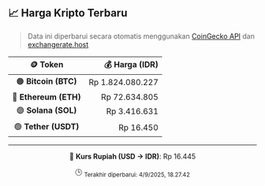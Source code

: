 

<!-- HARGA_KRIPTO -->
## 📈 Harga Kripto Terbaru

> Data ini diperbarui secara otomatis menggunakan [CoinGecko API](https://www.coingecko.com/) dan [exchangerate.host](https://exchangerate.host/)

<div align="center">

| 🪙 Token | 💰 Harga (IDR) |
|:------:|---------------:|
| 🟠 **Bitcoin (BTC)**   | Rp 1.824.080.227 |
| 🔵 **Ethereum (ETH)**  | Rp 72.634.805 |
| 🟣 **Solana (SOL)**    | Rp 3.416.631 |
| 🟢 **Tether (USDT)**   | Rp 16.450 |

---

💱 **Kurs Rupiah (USD → IDR)**: Rp 16.445

🕒 <sub>Terakhir diperbarui: 4/9/2025, 18.27.42</sub>

</div>
<!-- /HARGA_KRIPTO -->